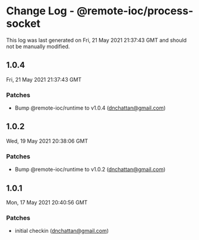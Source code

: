 # Change Log - @remote-ioc/process-socket

This log was last generated on Fri, 21 May 2021 21:37:43 GMT and should not be manually modified.

<!-- Start content -->

## 1.0.4

Fri, 21 May 2021 21:37:43 GMT

### Patches

- Bump @remote-ioc/runtime to v1.0.4 (dnchattan@gmail.com)

## 1.0.2

Wed, 19 May 2021 20:38:06 GMT

### Patches

- Bump @remote-ioc/runtime to v1.0.2 (dnchattan@gmail.com)

## 1.0.1

Mon, 17 May 2021 20:40:56 GMT

### Patches

- initial checkin (dnchattan@gmail.com)
